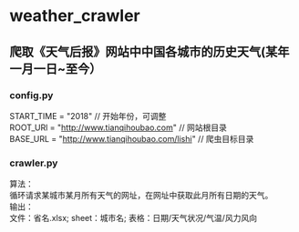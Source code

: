 # weather_crawler  
## 爬取《天气后报》网站中中国各城市的历史天气(某年一月一日~至今）  
### config.py  
START_TIME = "2018"  // 开始年份，可调整  
ROOT_URl = "http://www.tianqihoubao.com"  // 网站根目录  
BASE_URL = "http://www.tianqihoubao.com/lishi"  // 爬虫目标目录  
### crawler.py  
算法：  
循环请求某城市某月所有天气的网址，在网址中获取此月所有日期的天气。  
输出：  
文件：省名.xlsx; sheet：城市名; 表格：日期/天气状况/气温/风力风向  
